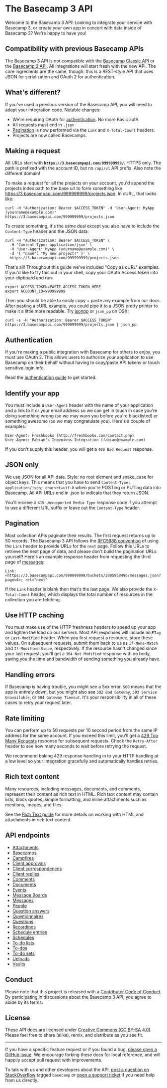 The Basecamp 3 API
==================

Welcome to the Basecamp 3 API! Looking to integrate your service with Basecamp 3, or create your own app in concert with data inside of Basecamp 3? We're happy to have you!


Compatibility with previous Basecamp APIs
-----------------------------------------

The Basecamp 3 API is not compatible with the [Basecamp Classic API](https://github.com/basecamp/basecamp-classic-api) or the [Basecamp 2 API](https://github.com/basecamp/bcx-api). All integrations will start fresh with the new API. The core ingredients are the same, though: this is a REST-style API that uses JSON for serialization and OAuth 2 for authentication.


What's different?
-----------------

If you've used a previous version of the Basecamp API, you will need to adapt your integration code. Notable changes:

- We're requiring OAuth for [authentication](#authentication). No more Basic auth.
- All requests must end in `.json`
- [Pagination](#pagination) is now performed via the `Link` and `X-Total-Count` headers.
- Projects are now called Basecamps.


Making a request
----------------

All URLs start with **`https://3.basecampapi.com/999999999/`**. HTTPS only. The path is prefixed with the account ID, but no `/api/v1` API prefix. Also note the different domain!

To make a request for all the projects on your account, you'd append the projects index path to the base url to form something like https://3.basecampapi.com/999999999/projects.json. In cURL, that looks like:

``` shell
curl -H "Authorization: Bearer $ACCESS_TOKEN" -H 'User-Agent: MyApp (yourname@example.com)' https://3.basecampapi.com/999999999/projects.json
```

To create something, it's the same deal except you also have to include the `Content-Type` header and the JSON data:

``` shell
curl -H "Authorization: Bearer $ACCESS_TOKEN" \
  -H 'Content-Type: application/json' \
  -H 'User-Agent: MyApp (yourname@example.com)' \
  -d '{ "name": "My new project!" }' \
  https://3.basecampapi.com/999999999/projects.json
```

That's all! Throughout this guide we've included "Copy as cURL" examples. If you'd like to try this out in your shell, copy your OAuth Access token into your clipboard and run:

``` shell
export ACCESS_TOKEN=PASTE_ACCESS_TOKEN_HERE
export ACCOUNT_ID=999999999
```

Then you should be able to easily copy + paste any example from our docs. After pasting a cURL example, you could pipe it to a JSON pretty printer to make it a little more readable. Try [jsonpp](https://jmhodges.github.io/jsonpp/) or `json_pp` on OSX:

``` shell
curl -s -H "Authorization: Bearer $ACCESS_TOKEN" https://3.basecampapi.com/999999999/projects.json | json_pp
```

Authentication
--------------

If you're making a public integration with Basecamp for others to enjoy, you must use OAuth 2. This allows users to authorize your application to use Basecamp on their behalf without having to copy/paste API tokens or touch sensitive login info.

Read the [authentication guide](https://github.com/basecamp/api/blob/master/sections/authentication.md) to get started.


Identify your app
-----------------

You must include a `User-Agent` header with the name of your application and a link to it or your email address so we can get in touch in case you're doing something wrong (so we may warn you before you're blacklisted) or something awesome (so we may congratulate you). Here's a couple of examples:

    User-Agent: Freshbooks (http://freshbooks.com/contact.php)
    User-Agent: Fabian's Ingenious Integration (fabian@example.com)

If you don't supply this header, you will get a `400 Bad Request` response.


JSON only
---------

We use JSON for all API data. Style: no root element and snake\_case for object keys. This means that you have to send `Content-Type: application/json; charset=utf-8` when you're POSTing or PUTing data into Basecamp. All API URLs end in .json to indicate that they return JSON.

You'll receive a `415 Unsupported Media Type` response code if you attempt to use a different URL suffix or leave out the `Content-Type` header.


Pagination
----------

Most collection APIs paginate their results. The first request returns up to 50 records. The Basecamp 3 API follows the [RFC5988 convention](https://tools.ietf.org/html/rfc5988) of using the `Link` header to provide URLs for the `next` page. Follow this URLs to retrieve the next page of data, and please don't build the pagination URLs yourself! Here's an example response header from requesting the third page of [messages](sections/messages.md#messages):

```
Link: <https://3.basecampapi.com/999999999/buckets/2085958496/messages.json?page=4>; rel="next"
```

If the `Link` header is blank then that's the last page. We also provide the `X-Total-Count` header, which displays the total number of resources in the collection you are fetching.


Use HTTP caching
----------------

You must make use of the HTTP freshness headers to speed up your app and lighten the load on our servers. Most API responses will include an `ETag` or `Last-Modified` header. When you first request a resource, store these values. On subsequent requests, submit them back to us as `If-None-Match` and `If-Modified-Since`, respectively. If the resource hasn't changed since your last request, you'll get a `304 Not Modified` response with no body, saving you the time and bandwidth of sending something you already have.


Handling errors
---------------

If Basecamp is having trouble, you might see a 5xx error. `500` means that the app is entirely down, but you might also see `502 Bad Gateway`, `503 Service Unavailable`, or `504 Gateway Timeout`. It's your responsibility in all of these cases to retry your request later.


Rate limiting
-------------

You can perform up to 50 requests per 10 second period from the same IP address for the same account. If you exceed this limit, you'll get a [429 Too Many Requests](http://tools.ietf.org/html/draft-nottingham-http-new-status-02#section-4) response for subsequent requests. Check the `Retry-After` header to see how many seconds to wait before retrying the request.

We recommend baking 429 response handling in to your HTTP handling at a low level so your integration gracefully and automatically handles retries.


Rich text content
-----------------

Many resources, including messages, documents, and comments, represent their content as rich text in HTML. Rich text content may contain lists, block quotes, simple formatting, and inline attachments such as mentions, images, and files.

See the [Rich Text guide](sections/rich_text.md) for more details on working with HTML and attachments in rich text content.


API endpoints
-------------
<!-- START API ENDPOINTS -->
- [Attachments](https://github.com/basecamp/bc3-api/blob/master/sections/attachments.md#attachments)
- [Basecamps](https://github.com/basecamp/bc3-api/blob/master/sections/basecamps.md#basecamps)
- [Campfires](https://github.com/basecamp/bc3-api/blob/master/sections/campfires.md#campfires)
- [Client approvals](https://github.com/basecamp/bc3-api/blob/master/sections/client_approvals.md#client-approvals)
- [Client correspondences](https://github.com/basecamp/bc3-api/blob/master/sections/client_correspondences.md#client-correspondences)
- [Client replies](https://github.com/basecamp/bc3-api/blob/master/sections/client_replies.md#client-replies)
- [Comments](https://github.com/basecamp/bc3-api/blob/master/sections/comments.md#comments)
- [Documents](https://github.com/basecamp/bc3-api/blob/master/sections/documents.md#documents)
- [Events](https://github.com/basecamp/bc3-api/blob/master/sections/events.md#events)
- [Message Boards](https://github.com/basecamp/bc3-api/blob/master/sections/message_boards.md#message-boards)
- [Messages](https://github.com/basecamp/bc3-api/blob/master/sections/messages.md#messages)
- [People](https://github.com/basecamp/bc3-api/blob/master/sections/people.md#people)
- [Question answers](https://github.com/basecamp/bc3-api/blob/master/sections/question_answers.md#question-answers)
- [Questionnaires](https://github.com/basecamp/bc3-api/blob/master/sections/questionnaires.md#questionnaires)
- [Questions](https://github.com/basecamp/bc3-api/blob/master/sections/questions.md#questions)
- [Recordings](https://github.com/basecamp/bc3-api/blob/master/sections/recordings.md#recordings)
- [Schedule entries](https://github.com/basecamp/bc3-api/blob/master/sections/schedule_entries.md#schedule-entries)
- [Schedules](https://github.com/basecamp/bc3-api/blob/master/sections/schedules.md#schedules)
- [To-do lists](https://github.com/basecamp/bc3-api/blob/master/sections/todolists.md#to-do-lists)
- [To-dos](https://github.com/basecamp/bc3-api/blob/master/sections/todos.md#to-dos)
- [To-do sets](https://github.com/basecamp/bc3-api/blob/master/sections/todosets.md#to-do-sets)
- [Uploads](https://github.com/basecamp/bc3-api/blob/master/sections/uploads.md#uploads)
- [Vaults](https://github.com/basecamp/bc3-api/blob/master/sections/vaults.md#vaults)

<!-- END API ENDPOINTS -->


Conduct
-------

Please note that this project is released with a [Contributor Code of Conduct](https://github.com/basecamp/bc3-api/blob/master/CONDUCT.md). By participating in discussions about the Basecamp 3 API, you agree to abide by its terms.


License
-------

These API docs are licensed under [Creative Commons (CC BY-SA 4.0)](http://creativecommons.org/licenses/by-sa/4.0/). Please feel free to share (alike), remix, and distribute as you see fit.

---

If you have a specific feature request or if you found a bug, [please open a GitHub issue](https://github.com/basecamp/bc3-api/issues/new). We encourage forking these docs for local reference, and will happily accept pull request with improvements.

To talk with us and other developers about the API, [post a question on StackOverflow](http://stackoverflow.com/questions/ask) tagged `basecamp` or [open a support ticket](https://basecamp.com/support) if you need help from us directly.
